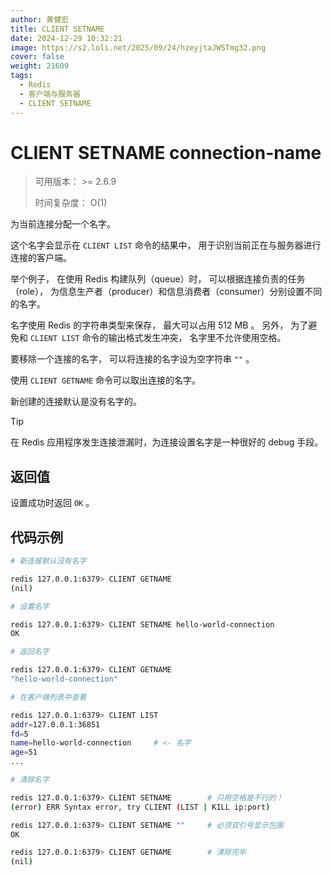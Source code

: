 ```yaml
---
author: 黄健宏
title: CLIENT SETNAME
date: 2024-12-29 10:32:21
image: https://s2.loli.net/2025/09/24/hzeyjtaJWSTmg32.png
cover: false
weight: 21609
tags:
  - Redis
  - 客户端与服务器
  - CLIENT SETNAME
---
```


# CLIENT SETNAME connection-name

> 可用版本： >= 2.6.9
> 
> 时间复杂度： O(1)

为当前连接分配一个名字。

这个名字会显示在 `CLIENT LIST` 命令的结果中， 用于识别当前正在与服务器进行连接的客户端。

举个例子， 在使用 Redis 构建队列（queue）时， 可以根据连接负责的任务（role）， 为信息生产者（producer）和信息消费者（consumer）分别设置不同的名字。

名字使用 Redis 的字符串类型来保存， 最大可以占用 512 MB 。 另外， 为了避免和 `CLIENT LIST` 命令的输出格式发生冲突， 名字里不允许使用空格。

要移除一个连接的名字， 可以将连接的名字设为空字符串 `""` 。

使用 `CLIENT GETNAME` 命令可以取出连接的名字。

新创建的连接默认是没有名字的。

Tip

在 Redis 应用程序发生连接泄漏时，为连接设置名字是一种很好的 debug 手段。

## 返回值

设置成功时返回 `OK` 。

## 代码示例

```bash
# 新连接默认没有名字

redis 127.0.0.1:6379> CLIENT GETNAME
(nil)

# 设置名字

redis 127.0.0.1:6379> CLIENT SETNAME hello-world-connection
OK

# 返回名字

redis 127.0.0.1:6379> CLIENT GETNAME
"hello-world-connection"

# 在客户端列表中查看

redis 127.0.0.1:6379> CLIENT LIST
addr=127.0.0.1:36851
fd=5
name=hello-world-connection     # <- 名字
age=51
...

# 清除名字

redis 127.0.0.1:6379> CLIENT SETNAME        # 只用空格是不行的！
(error) ERR Syntax error, try CLIENT (LIST | KILL ip:port)

redis 127.0.0.1:6379> CLIENT SETNAME ""     # 必须双引号显示包围
OK

redis 127.0.0.1:6379> CLIENT GETNAME        # 清除完毕
(nil)
```